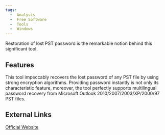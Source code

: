 ```yaml
---
tags:
  -  Analysis
  -  Free Software
  -  Tools
  -  Windows
---
```

Restoration of lost PST password is the remarkable notion behind this
significant tool.

## Features

This tool impeccably recovers the lost password of any PST file by using
strong encryption algorithms. Providing password instantly is not only
its characteristic feature, moreover, the tool perfectly supports
multilingual password recovery from Microsoft Outlook
2010/2007/2003/XP/2000/97 PST files.

## External Links

[Official Website](https://www.nucleustechnologies.com/)